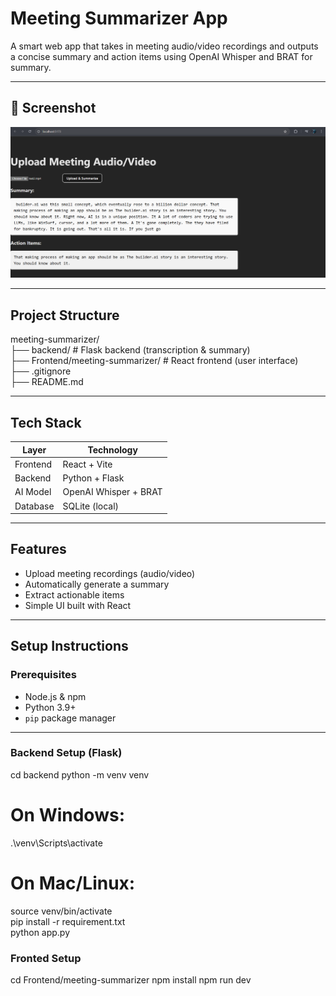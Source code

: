 #  Meeting Summarizer App

A smart web app that takes in meeting audio/video recordings and outputs a concise summary and action items using OpenAI Whisper and BRAT for summary.

---

## 📸 Screenshot

<img src='image.png'/>

---

##  Project Structure
meeting-summarizer/ <br/>
├── backend/ # Flask backend (transcription & summary) <br/>
├── Frontend/meeting-summarizer/ # React frontend (user interface) <br/>
├── .gitignore <br/>
├── README.md <br/>


---

##  Tech Stack

| Layer       | Technology          |
|-------------|---------------------|
| Frontend    | React + Vite        |
| Backend     | Python + Flask      |
| AI Model    | OpenAI Whisper + BRAT |
| Database    | SQLite (local)      |

---

##  Features

- Upload meeting recordings (audio/video)
- Automatically generate a summary
- Extract actionable items
- Simple UI built with React

---

##  Setup Instructions

###  Prerequisites

- Node.js & npm
- Python 3.9+
- `pip` package manager

---

### Backend Setup (Flask)

cd backend
python -m venv venv
# On Windows:
.\venv\Scripts\activate
# On Mac/Linux:
source venv/bin/activate
<br/>
pip install -r requirement.txt <br/>
python app.py

### Fronted Setup
cd Frontend/meeting-summarizer
npm install
npm run dev

